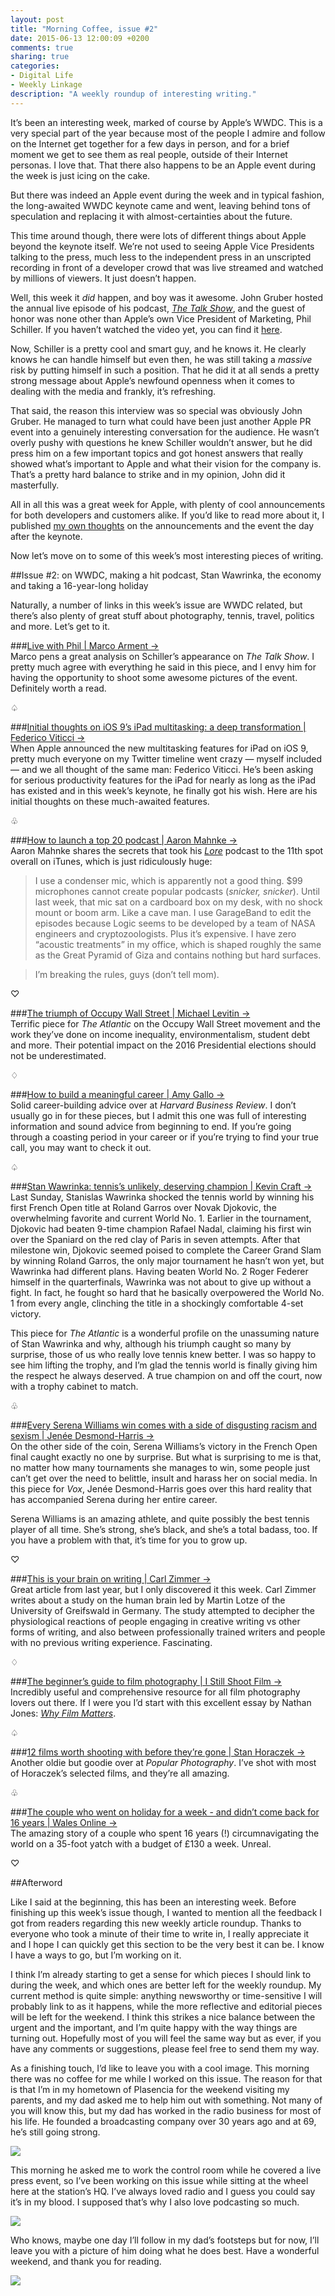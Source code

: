 ```yaml
---
layout: post
title: "Morning Coffee, issue #2"
date: 2015-06-13 12:00:09 +0200
comments: true
sharing: true
categories: 
- Digital Life
- Weekly Linkage
description: "A weekly roundup of interesting writing."
---
```


It’s been an interesting week, marked of course by Apple’s WWDC. This is a very special part of the year because most of the people I admire and follow on the Internet get together for a few days in person, and for a brief moment we get to see them as real people, outside of their Internet personas. I love that. That there also happens to be an Apple event during the week is just icing on the cake.

But there was indeed an Apple event during the week and in typical fashion, the long-awaited WWDC keynote came and went, leaving behind tons of speculation and replacing it with almost-certainties about the future.

This time around though, there were lots of different things about Apple beyond the keynote itself. We’re not used to seeing Apple Vice Presidents talking to the press, much less to the independent press in an unscripted recording in front of a developer crowd that was live streamed and watched by millions of viewers. It just doesn’t happen.

Well, this week it _did_ happen, and boy was it awesome. John Gruber hosted the annual live episode of his podcast, [_The Talk Show_](http://daringfireball.net/thetalkshow/), and the guest of honor was none other than Apple’s own Vice President of Marketing, Phil Schiller. If you haven’t watched the video yet, you can find it [here](http://daringfireball.net/live/).

Now, Schiller is a pretty cool and smart guy, and he knows it. He clearly knows he can handle himself but even then, he was still taking a _massive_ risk by putting himself in such a position. That he did it at all sends a pretty strong message about Apple’s newfound openness when it comes to dealing with the media and frankly, it’s refreshing.

That said, the reason this interview was so special was obviously John Gruber. He managed to turn what could have been just another Apple PR event into a genuinely interesting conversation for the audience. He wasn’t overly pushy with questions he knew Schiller wouldn’t answer, but he did press him on a few important topics and got honest answers that really showed what’s important to Apple and what their vision for the company is. That’s a pretty hard balance to strike and in my opinion, John did it masterfully.

All in all this was a great week for Apple, with plenty of cool announcements for both developers and customers alike. If you’d like to read more about it, I published [my own thoughts](/2015/06/09/thoughts-on-apples-wwdc-announcements/) on the announcements and the event the day after the keynote.

Now let’s move on to some of this week’s most interesting pieces of writing.

##Issue #2: on WWDC, making a hit podcast, Stan Wawrinka, the economy and taking a 16-year-long holiday

Naturally, a number of links in this week’s issue are WWDC related, but there’s also plenty of great stuff about photography, tennis, travel, politics and more. Let’s get to it.

###[Live with Phil | Marco Arment →](http://www.marco.org/2015/06/11/live-with-phil)  
Marco pens a great analysis on Schiller’s appearance on _The Talk Show_. I pretty much agree with everything he said in this piece, and I envy him for having the opportunity to shoot some awesome pictures of the event. Definitely worth a read.

<p class="card-separator">♤</p>

###[Initial thoughts on iOS 9’s iPad multitasking: a deep transformation | Federico Viticci →](http://www.macstories.net/stories/initial-thoughts-on-ios-9s-ipad-multitasking-a-deep-transformation/)  
When Apple announced the new multitasking features for iPad on iOS 9, pretty much everyone on my Twitter timeline went crazy — myself included — and we all thought of the same man: Federico Viticci. He’s been asking for serious productivity features for the iPad for nearly as long as the iPad has existed and in this week’s keynote, he finally got his wish. Here are his initial thoughts on these much-awaited features.

<p class="card-separator">♧</p>

###[How to launch a top 20 podcast | Aaron Mahnke →](http://aaronmahnke.com/how-to-launch-a-top-20-podcast/)  
Aaron Mahnke shares the secrets that took his [_Lore_](http://www.lorepodcast.com/) podcast to the 11th spot overall on iTunes, which is just ridiculously huge:

> I use a condenser mic, which is apparently not a good thing. $99 microphones cannot create popular podcasts (*snicker, snicker*). Until last week, that mic sat on a cardboard box on my desk, with no shock mount or boom arm. Like a cave man. I use GarageBand to edit the episodes because Logic seems to be developed by a team of NASA engineers and cryptozoologists. Plus it’s expensive. I have zero “acoustic treatments” in my office, which is shaped roughly the same as the Great Pyramid of Giza and contains nothing but hard surfaces.

> I’m breaking the rules, guys (don’t tell mom).

<p class="card-separator">♡</p>

###[The triumph of Occupy Wall Street | Michael Levitin →](http://www.theatlantic.com/politics/archive/2015/06/the-triumph-of-occupy-wall-street/395408/)  
Terrific piece for _The Atlantic_ on the Occupy Wall Street movement and the work they’ve done on income inequality, environmentalism, student debt and more. Their potential impact on the 2016 Presidential elections should not be underestimated.

<p class="card-separator">♢</p>

###[How to build a meaningful career | Amy Gallo →](https://hbr.org/2015/02/how-to-build-a-meaningful-career)  
Solid career-building advice over at _Harvard Business Review_. I don’t usually go in for these pieces, but I admit this one was full of interesting information and sound advice from beginning to end. If you’re going through a coasting period in your career or if you’re trying to find your true call, you may want to check it out.

<p class="card-separator">♤</p>

###[Stan Wawrinka: tennis’s unlikely, deserving champion | Kevin Craft →](http://www.theatlantic.com/entertainment/archive/2015/06/stan-wawrinka-tennis-unlikely-deserving-champion/395207/)  
Last Sunday, Stanislas Wawrinka shocked the tennis world by winning his first French Open title at Roland Garros over Novak Djokovic, the overwhelming favorite and current World No. 1. Earlier in the tournament, Djokovic had beaten 9-time champion Rafael Nadal, claiming his first win over the Spaniard on the red clay of Paris in seven attempts. After that milestone win, Djokovic seemed poised to complete the Career Grand Slam by winning Roland Garros, the only major tournament he hasn’t won yet, but Wawrinka had different plans. Having beaten World No. 2 Roger Federer himself in the quarterfinals, Wawrinka was not about to give up without a fight. In fact, he fought so hard that he basically overpowered the World No. 1 from every angle, clinching the title in a shockingly comfortable 4-set victory.

This piece for _The Atlantic_ is a wonderful profile on the unassuming nature of Stan Wawrinka and why, although his triumph caught so many by surprise, those of us who really love tennis knew better. I was so happy to see him lifting the trophy, and I’m glad the tennis world is finally giving him the respect he always deserved. A true champion on and off the court, now with a trophy cabinet to match.

<p class="card-separator">♧</p>

###[Every Serena Williams win comes with a side of disgusting racism and sexism | Jenée Desmond-Harris →](http://www.vox.com/2015/3/11/8189679/serena-williams-indian-wells-racism)  
On the other side of the coin, Serena Williams’s victory in the French Open final caught exactly no one by surprise. But what is surprising to me is that, no matter how many tournaments she manages to win, some people just can’t get over the need to belittle, insult and harass her on social media. In this piece for _Vox_, Jenée Desmond-Harris goes over this hard reality that has accompanied Serena during her entire career.

Serena Williams is an amazing athlete, and quite possibly the best tennis player of all time. She’s strong, she’s black, and she’s a total badass, too. If you have a problem with that, it’s time for you to grow up.

<p class="card-separator">♡</p>

###[This is your brain on writing | Carl Zimmer →](http://www.nytimes.com/2014/06/19/science/researching-the-brain-of-writers.html)  
Great article from last year, but I only discovered it this week. Carl Zimmer writes about a study on the human brain led by Martin Lotze of the University of Greifswald in Germany. The study attempted to decipher the physiological reactions of people engaging in creative writing vs other forms of writing, and also between professionally trained writers and people with no previous writing experience. Fascinating.

<p class="card-separator">♢</p>

###[The beginner’s guide to film photography | I Still Shoot Film →](http://istillshootfilm.org/beginners-guide-film-photography)  
Incredibly useful and comprehensive resource for all film photography lovers out there. If I were you I’d start with this excellent essay by Nathan Jones: [_Why Film Matters_](http://nathanjones.com/articles/why-film-matters).

<p class="card-separator">♤</p>

###[12 films worth shooting with before they’re gone | Stan Horaczek →](http://www.popphoto.com/gear/2013/07/12-films-worth-shooting-theyre-gone)  
Another oldie but goodie over at _Popular Photography_. I’ve shot with most of Horaczek’s selected films, and they’re all amazing.

<p class="card-separator">♧</p>

###[The couple who went on holiday for a week - and didn’t come back for 16 years | Wales Online →](http://www.walesonline.co.uk/news/wales-news/couple-who-went-holiday-week-7605533)  
The amazing story of a couple who spent 16 years (!) circumnavigating the world on a 35-foot yatch with a budget of £130 a week. Unreal.

<p class="card-separator">♡</p>


##Afterword

Like I said at the beginning, this has been an interesting week. Before finishing up this week’s issue though, I wanted to mention all the feedback I got from readers regarding this new weekly article roundup. Thanks to everyone who took a minute of their time to write in, I really appreciate it and I hope I can quickly get this section to be the very best it can be. I know I have a ways to go, but I’m working on it.

I think I’m already starting to get a sense for which pieces I should link to during the week, and which ones are better left for the weekly roundup. My current method is quite simple: anything newsworthy or time-sensitive I will probably link to as it happens, while the more reflective and editorial pieces will be left for the weekend. I think this strikes a nice balance between the urgent and the important, and I’m quite happy with the way things are turning out. Hopefully most of you will feel the same way but as ever, if you have any comments or suggestions, please feel free to send them my way.

As a finishing touch, I’d like to leave you with a cool image. This morning there was no coffee for me while I worked on this issue. The reason for that is that I’m in my hometown of Plasencia for the weekend visiting my parents, and my dad asked me to help him out with something. Not many of you will know this, but my dad has worked in the radio business for most of his life. He founded a broadcasting company over 30 years ago and at 69, he’s still going strong.

<p class="extra-width"><img src="/assets/images/flickr/18145256244_9ff08fd484_o.jpg"/></p>

This morning he asked me to work the control room while he covered a live press event, so I’ve been working on this issue while sitting at the wheel here at the station’s HQ. I’ve always loved radio and I guess you could say it’s in my blood. I supposed that’s why I also love podcasting so much. 

<p class="extra-width"><img src="/assets/images/flickr/18767910035_2077c54afc_o.jpg"/></p>

Who knows, maybe one day I’ll follow in my dad’s footsteps but for now, I’ll leave you with a picture of him doing what he does best. Have a wonderful weekend, and thank you for reading.

<p class="extra-width"><img src="/assets/images/flickr/18581717389_171b336557_o.jpg"/></p>
